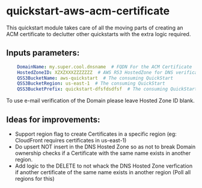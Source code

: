 # quickstart-aws-acm-certificate
This quickstart module takes care of all the moving parts of creating an ACM certificate to declutter other quickstarts with the extra logic required.

## Inputs parameters:
```yaml
    DomainName: my.super.cool.dnsname  # FQDN For the ACM Certificate
    HostedZoneID: XZXZXXXZZZZZZZ  # AWS R53 HostedZone for DNS verification of domain ownership 
    QSS3BucketName: aws-quickstart  # The consuming QuickStart
    QSS3BucketRegion: us-east-1  # The consuming QuickStart 
    QSS3BucketPrefix: quickstart-dfsfdsdfsf  # The consuming QuickStart
```

To use e-mail verification of the Domain please leave Hosted Zone ID blank.

## Ideas for improvements:
- Support region flag to create Certificates in a specific region (eg: CloudFront requires certificates in us-east-1)
- Do upsert NOT insert in the DNS Hosted Zone so as not to break Domain ownership checks if a Certificate with the same name exists in another region.
- Add logic to the DELETE to not whack the DNS Hosted Zone verfication if another certificate of the same name exists in another region (Poll all regions for this)